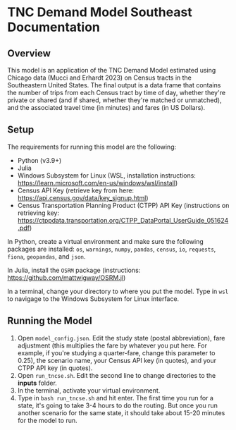 # TNC Demand Model Southeast Documentation

## Overview

This model is an application of the TNC Demand Model estimated using Chicago data (Mucci and Erhardt 2023) on Census tracts in the Southeastern United States. The final output is a data frame that contains the number of trips from each Census tract by time of day, whether they're private or shared (and if shared, whether they're matched or unmatched), and the associated travel time (in minutes) and fares (in US Dollars). 

## Setup
The requirements for running this model are the following:
- Python (v3.9+)
- Julia
- Windows Subsystem for Linux (WSL, installation instructions: https://learn.microsoft.com/en-us/windows/wsl/install)
- Census API Key (retrieve key from here: https://api.census.gov/data/key_signup.html)
- Census Transportation Planning Product (CTPP) API Key (instructions on retrieving key: https://ctppdata.transportation.org/CTPP_DataPortal_UserGuide_051624.pdf)

In Python, create a virtual environment and make sure the following packages are installed: `os`,
`warnings`, `numpy`, `pandas`, `census`, `io`, `requests`, `fiona`, `geopandas`, and `json`.

In Julia, install the `OSRM` package (instructions: https://github.com/mattwigway/OSRM.jl)

In a terminal, change your directory to where you put the model. Type in `wsl` to navigage to the Windows Subsystem for Linux interface.

## Running the Model
1. Open `model_config.json`. Edit the study state (postal abbreviation), fare adjustment (this multiplies the fare by whatever you put here. For example, if you're studying a quarter-fare, change this parameter to 0.25), the scenario name, your Census API key (in quotes), and your CTPP API key (in quotes).
2. Open `run_tncse.sh`. Edit the second line to change directories to the **inputs** folder.
3. In the terminal, activate your virtual environment.
4. Type in `bash run_tncse.sh` and hit enter. The first time you run for a state, it's going to take 3-4 hours to do the routing. But once you run another scenario for the same state, it should take about 15-20 minutes for the model to run.
